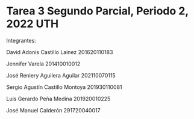 # Tarea 3 Segundo Parcial, Periodo 2, 2022 UTH

Integrantes:

David Adonis Castillo Lainez 201620110183

Jennifer Varela 201410010012

José Reniery Aguilera Aguilar 202110070115

Sergio Agustín Castillo Montoya 201930110081

Luis Gerardo Peña Medina 201920010225

José Manuel Calderón 291720040017
